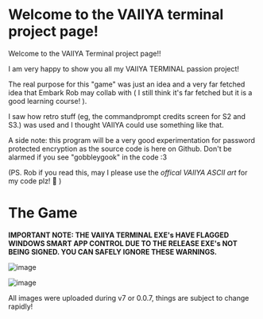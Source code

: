 # Welcome to the VAIIYA terminal project page!

Welcome to the VAIIYA Terminal project page!! 

I am very happy to show you all my VAIIYA TERMINAL passion project!

The real purpose for this "game" was just an idea and a very far fetched idea that Embark Rob may collab with ( I still think it's far fetched but it is a good learning course! ).

I saw how retro stuff (eg, the commandprompt credits screen for S2 and S3.) was used and I thought VAIIYA could use something like that. 

A side note: this program will be a very good experimentation for password protected encryption as the source code is here on Github. Don't be alarmed if you see "gobbleygook" in the code :3 

(PS. Rob if you read this, may I please use the *offical VAIIYA ASCII art* for my code plz! 🙏 ) 

# The Game

**IMPORTANT NOTE: THE VAIIYA TERMINAL EXE's HAVE FLAGGED WINDOWS SMART APP CONTROL DUE TO THE RELEASE EXE's NOT BEING SIGNED. YOU CAN SAFELY IGNORE THESE WARNINGS.**

![image](https://github.com/user-attachments/assets/c8e9ee6f-d77e-455a-9e79-b1ce7b03953d)

![image](https://github.com/user-attachments/assets/47f53723-933e-44ff-b5b4-26eec0598bc9)

All images were uploaded during v7 or 0.0.7, things are subject to change rapidly! 
